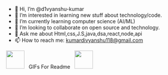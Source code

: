 - 👋 Hi, I’m @d1vyanshu-kumar
- 👀 I’m interested in learning new stuff about technology/code.
- 🌱 I’m currently learning computer science (AI/ML)
- 💞️ I’m looking to collaborate on open source and technology.
- 💬 Ask me about Html,css,J.S,java,dsa,react,node,api
- 📫 How to reach me: kumardivyanshu118@gmail.com

<div align="centre">
<img src="https://user-images.githubusercontent.com/74038190/213844263-a8897a51-32f4-4b3b-b5c2-e1528b89f6f3.png" width="50px" /> &nbsp; GIFs For Readme &nbsp; <img src="https://user-images.githubusercontent.com/74038190/213844263-a8897a51-32f4-4b3b-b5c2-e1528b89f6f3.png" width="50px" />



</div>
  

<!---
d1vyanshu-kumar/d1vyanshu-kumar is a ✨ special ✨ repository because its `README.md` (this file) appears on your GitHub profile.
You can click the Preview link to take a look at your changes.
--->
